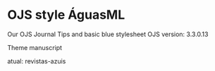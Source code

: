 # OJS style ÁguasML
Our OJS Journal
Tips and basic blue stylesheet 
OJS version: 3.3.0.13

Theme manuscript

atual: revistas-azuis
